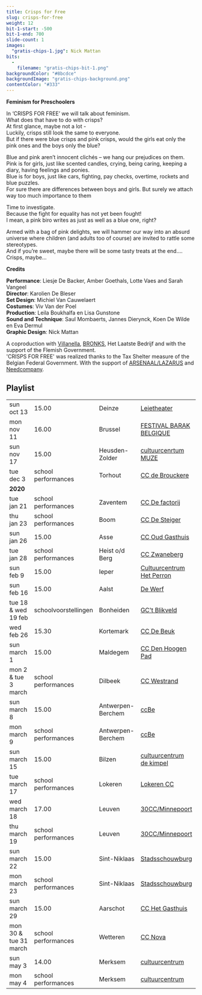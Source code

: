 ```yaml
---
title: Crisps for Free
slug: crisps-for-free
weight: 12
bit-1-start: -500
bit-1-end: 700
slide-count: 1
images:
  "gratis-chips-1.jpg": Nick Mattan
bits:
  -
    filename: "gratis-chips-bit-1.png"
backgroundColor: "#8bcdce"
backgroundImage: "gratis-chips-background.png"
contentColor: "#333"
---
```

<style>
  @media (min-width: 666px) {
    #background-bit-1 {
      width: 600px;
      height: 1340px;
      position: absolute;
      right: 0;
      top: 0;
      background: url({{ .Site.BaseURL }}/img/gratis-chips-bit-1.png) no-repeat bottom right;
    }
  }
</style>
**Feminism for Preschoolers**


In ‘CRISPS FOR FREE’ we will talk about feminism.<br>
What does that have to do with crisps?<br>
At first glance, maybe not a lot -<br>
Luckily, crisps still look the same to everyone.<br>
But if there were blue crisps and pink crisps, would the girls eat only the pink ones and the boys only the blue?



Blue and pink aren’t innocent clichés – we hang our prejudices on them.<br>
Pink is for girls, just like scented candles, crying, being caring, keeping a diary, having feelings and ponies.<br>
Blue is for boys, just like cars, fighting, pay checks, overtime, rockets and blue puzzles.<br>
For sure there are differences between boys and girls. But surely we attach way too much importance to them<br>

Time to investigate.<br>
Because the fight for equality has not yet been fought!<br>
I mean, a pink biro writes as just as well as a blue one, right?<br>

Armed with a bag of pink delights, we will hammer our way into an absurd universe where children (and adults too of course) are invited to rattle some stereotypes.<br>
And if you’re sweet, maybe there will be some tasty treats at the end…. Crisps, maybe…<br>

**Credits**

**Performance**: Liesje De Backer, Amber Goethals, Lotte Vaes and Sarah Vangeel<br>
**Director**: Karolien De Bleser<br>
**Set Design**: Michiel Van Cauwelaert<br>
**Costumes**: Viv Van der Poel<br>
**Production**: Leila Boukhalfa en Lisa Gunstone<br>
**Sound and Technique**: Saul Mombaerts, Jannes Dierynck, Koen De Wilde en Eva Dermul<br>
**Graphic Design**: Nick Mattan<br>

A coproduction with <a href="http://www.villanella.be/">Villanella</a>, <a href="https://www.bronks.be/nl/">BRONKS</a>, Het Laatste Bedrijf and with the support of the Flemish Government.<br>
'CRISPS FOR FREE' was realized thanks to the Tax Shelter measure of the Belgian Federal Government.
With the support of <a href="https://www.arsenaallazarus.be/">ARSENAAL/LAZARUS</a> and <a href="https://www.needcompany.org/">Needcompany</a>.

## Playlist
<div class="table-responsive">
<table class="speellijst">
<tr><td>sun oct 13</td><td>15.00</td><td>Deinze</td><td><a href="https://www.leietheater.be/">Leietheater</a></td></tr>
<tr><td>mon nov 11</td><td>16.00</td><td>Brussel</td><td><a href="https://www.lamontagnemagique.be/">FESTIVAL BARAK BELGIQUE</a></td></tr>
<tr><td>sun nov 17</td><td>15.00</td><td>Heusden-Zolder</td><td><a href="https://www.muze.be/">cultuurcenrtum MUZE</a></td></tr>
<tr><td>tue dec 3</td><td>school performances</td><td>Torhout</td><td><a href="https://www.ccdebrouckere.be/">CC de Brouckere</a></td></tr>
 <tr><td colspan="5"><strong>2020</strong></td></tr> 
<tr><td>tue jan 21</td><td>school performances</td><td>Zaventem</td><td><a href="https://www.ccdefactorij.be/">CC De factorij</a></td></tr>
<tr><td>thu jan 23</td><td>school performances</td><td>Boom</td><td><a href="https://www.desteigerboom.be/">CC De Steiger</a></td></tr>
<tr><td>sun jan 26</td><td>15.00</td><td>Asse</td><td><a href="https://www.ccasse.be/">CC Oud Gasthuis</a></td></tr>
<tr><td>tue jan 28</td><td>school performances</td><td>Heist o/d Berg</td><td><a href="https://www.zwaneberg.be/">CC Zwaneberg</a></td></tr>
<tr><td>sun feb 9</td><td>15.00</td><td>Ieper</td><td><a href="https://www.hetperron.be/">Cultuurcentrum Het Perron</a></td></tr>
<tr><td>sun feb 16</td><td>15.00</td><td>Aalst</td><td><a href="https://www.ccdewerf.be/">De Werf</a></td></tr>
<tr><td>tue 18 & wed 19 feb</td><td>schoolvoorstellingen</td><td>Bonheiden</td><td><a href="https://www.blikveld.be/">GC't Blikveld</a></td></tr>
<tr><td>wed feb 26</td><td>15.30</td><td>Kortemark</td><td><a href="https://www.kortemark.be/">CC De Beuk</a></td></tr>
<tr><td>sun march 1</td><td>15.00</td><td>Maldegem</td><td><a href="https://www.maldegem.be/cc-den-hoogen-pad/">CC Den Hoogen Pad</a></td></tr>
<tr><td>mon 2 & tue 3 march</td><td>school performances</td><td>Dilbeek</td><td><a href="https://www.westrand.be">CC Westrand</a></td></tr>
<tr><td>sun march 8</td><td>15.00</td><td>Antwerpen-Berchem</td><td><a href="https://www.ccbe.be/">ccBe</a></td></tr>
<tr><td>mon march 9</td><td>school performances</td><td>Antwerpen-Berchem</td><td><a href="https://www.ccbe.be/">ccBe</a></td></tr>
<tr><td>sun march 15</td><td>15.00</td><td>Bilzen</td><td><a href="https://www.dekimpel.be/">cultuurcentrum de kimpel</a></td></tr>
<tr><td>tue march 17</td><td>school performances</td><td>Lokeren</td><td><a href="https://www.lokeren.be/cultuur/">Lokeren CC</a></td></tr>
<tr><td>wed march 18</td><td>17.00</td><td>Leuven</td><td><a href="https://www.30cc.be/">30CC/Minnepoort</a></td></tr>
<tr><td>thu march 19</td><td>school performances</td><td>Leuven</td><td><a href="https://www.30cc.be/">30CC/Minnepoort</a></td></tr>
<tr><td>sun march 22</td><td>15.00</td><td>Sint-Niklaas</td><td><a href="https://www.ccsintniklaas.be/">Stadsschouwburg</a></td></tr>
<tr><td>mon march 23</td><td>school performances</td><td>Sint-Niklaas</td><td><a href="https://www.ccsintniklaas.be/">Stadsschouwburg</a></td></tr>
<tr><td>sun march 29</td><td>15.00</td><td>Aarschot</td><td><a href="https://www.hetgasthuis.be/">CC Het Gasthuis</a></td></tr>
<tr><td>mon 30 & tue 31 march</td><td>school performances</td><td>Wetteren</td><td><a href="https://www.ccnovawetteren.be/">CC Nova</a></td></tr>
<tr><td>sun may 3</td><td>14.00</td><td>Merksem</td><td><a href="https://www.ccmerksem.be/">cultuurcentrum</a></td></tr>
<tr><td>mon may 4</td><td>school performances</td><td>Merksem</td><td><a href="https://www.ccmerksem.be/">cultuurcentrum</a></td></tr>



</table>
</div>

